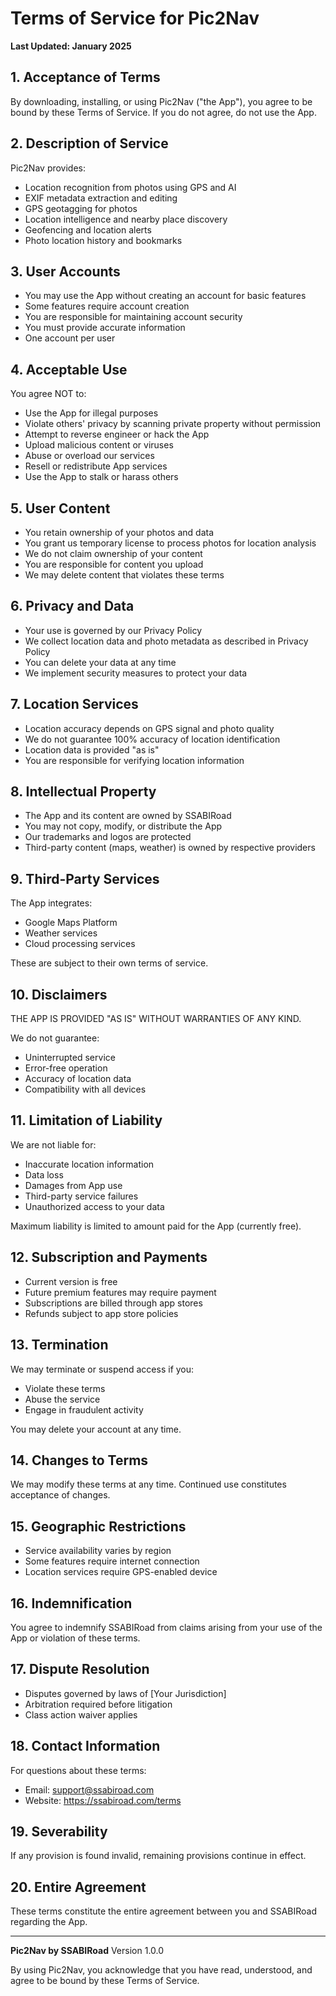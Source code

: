 # Terms of Service for Pic2Nav

**Last Updated: January 2025**

## 1. Acceptance of Terms

By downloading, installing, or using Pic2Nav ("the App"), you agree to be bound by these Terms of Service. If you do not agree, do not use the App.

## 2. Description of Service

Pic2Nav provides:
- Location recognition from photos using GPS and AI
- EXIF metadata extraction and editing
- GPS geotagging for photos
- Location intelligence and nearby place discovery
- Geofencing and location alerts
- Photo location history and bookmarks

## 3. User Accounts

- You may use the App without creating an account for basic features
- Some features require account creation
- You are responsible for maintaining account security
- You must provide accurate information
- One account per user

## 4. Acceptable Use

You agree NOT to:
- Use the App for illegal purposes
- Violate others' privacy by scanning private property without permission
- Attempt to reverse engineer or hack the App
- Upload malicious content or viruses
- Abuse or overload our services
- Resell or redistribute App services
- Use the App to stalk or harass others

## 5. User Content

- You retain ownership of your photos and data
- You grant us temporary license to process photos for location analysis
- We do not claim ownership of your content
- You are responsible for content you upload
- We may delete content that violates these terms

## 6. Privacy and Data

- Your use is governed by our Privacy Policy
- We collect location data and photo metadata as described in Privacy Policy
- You can delete your data at any time
- We implement security measures to protect your data

## 7. Location Services

- Location accuracy depends on GPS signal and photo quality
- We do not guarantee 100% accuracy of location identification
- Location data is provided "as is"
- You are responsible for verifying location information

## 8. Intellectual Property

- The App and its content are owned by SSABIRoad
- You may not copy, modify, or distribute the App
- Our trademarks and logos are protected
- Third-party content (maps, weather) is owned by respective providers

## 9. Third-Party Services

The App integrates:
- Google Maps Platform
- Weather services
- Cloud processing services

These are subject to their own terms of service.

## 10. Disclaimers

THE APP IS PROVIDED "AS IS" WITHOUT WARRANTIES OF ANY KIND.

We do not guarantee:
- Uninterrupted service
- Error-free operation
- Accuracy of location data
- Compatibility with all devices

## 11. Limitation of Liability

We are not liable for:
- Inaccurate location information
- Data loss
- Damages from App use
- Third-party service failures
- Unauthorized access to your data

Maximum liability is limited to amount paid for the App (currently free).

## 12. Subscription and Payments

- Current version is free
- Future premium features may require payment
- Subscriptions are billed through app stores
- Refunds subject to app store policies

## 13. Termination

We may terminate or suspend access if you:
- Violate these terms
- Abuse the service
- Engage in fraudulent activity

You may delete your account at any time.

## 14. Changes to Terms

We may modify these terms at any time. Continued use constitutes acceptance of changes.

## 15. Geographic Restrictions

- Service availability varies by region
- Some features require internet connection
- Location services require GPS-enabled device

## 16. Indemnification

You agree to indemnify SSABIRoad from claims arising from your use of the App or violation of these terms.

## 17. Dispute Resolution

- Disputes governed by laws of [Your Jurisdiction]
- Arbitration required before litigation
- Class action waiver applies

## 18. Contact Information

For questions about these terms:
- Email: support@ssabiroad.com
- Website: https://ssabiroad.com/terms

## 19. Severability

If any provision is found invalid, remaining provisions continue in effect.

## 20. Entire Agreement

These terms constitute the entire agreement between you and SSABIRoad regarding the App.

---

**Pic2Nav by SSABIRoad**
Version 1.0.0

By using Pic2Nav, you acknowledge that you have read, understood, and agree to be bound by these Terms of Service.
